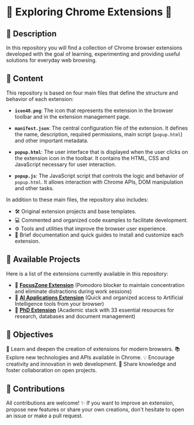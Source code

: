 🧩 Exploring Chrome Extensions 🧩
=====================================

## 📌 Description

In this repository you will find a collection of Chrome browser extensions developed with the goal of learning, experimenting and providing useful solutions for everyday web browsing.

## 📂 Content

This repository is based on four main files that define the structure and behavior of each extension:

*   **`icon48.png`**: The icon that represents the extension in the browser toolbar and in the extension management page.

*   **`manifest.json`**: The central configuration file of the extension. It defines the name, description, required permissions, main script (`popup.html`) and other important metadata.

*   **`popup.html`**: The user interface that is displayed when the user clicks on the extension icon in the toolbar. It contains the HTML, CSS and JavaScript necessary for user interaction.

*   **`popup.js`**: The JavaScript script that controls the logic and behavior of `popup.html`. It allows interaction with Chrome APIs, DOM manipulation and other tasks.

In addition to these main files, the repository also includes:

*   🛠️ Original extension projects and base templates.
*   💻 Commented and organized code examples to facilitate development.
*   ⚙️ Tools and utilities that improve the browser user experience.
*   📖 Brief documentation and quick guides to install and customize each extension.

## 📂 Available Projects

Here is a list of the extensions currently available in this repository:

*   📁 [**FocusZone Extension**](./Extensión%20FocusZone/) (Pomodoro blocker to maintain concentration and eliminate distractions during work sessions)
*   📁 [**AI Applications Extension**](./Extensión%20aplicaciones%20IA/) (Quick and organized access to Artificial Intelligence tools from your browser)
*   📁 [**PhD Extension**](./Extensión%20doctorado/) (Academic stack with 33 essential resources for research, databases and document management)

## 🎯 Objectives

🚀 Learn and deepen the creation of extensions for modern browsers.
📚 Explore new technologies and APIs available in Chrome.
💡 Encourage creativity and innovation in web development.
🤝 Share knowledge and foster collaboration on open projects.

## 🤝 Contributions

All contributions are welcome! ✨
If you want to improve an extension, propose new features or share your own creations, don't hesitate to open an issue or make a pull request.